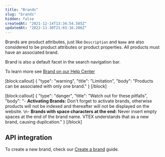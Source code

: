 ```yaml
---
title: "Brands"
slug: "brands"
hidden: false
createdAt: "2021-12-14T13:34:54.585Z"
updatedAt: "2022-11-30T21:03:16.206Z"
---
```

Brands are product attributes, just like `Description` and `Name` are also considered to be product attributes or product properties. All products must have an associated brand.

Brand is also a default facet in the search navigation bar.

To learn more see [Brand on our Help Center](https://help.vtex.com/en/tutorial/what-is-a-brand--QU07yhHoaWcEYseEucOQW)

[block:callout]
{
  "type": "warning",
  "title": "Limitation",
  "body": "Products can be associated with only one brand."
}
[/block]

[block:callout]
{
  "type": "danger",
  "title": "Watch out for these pitfalls",
  "body": "- **Activating Brands:** Don't forget to activate brands, otherwise products will not be indexed and thereafter will not be displayed on the website. \n- **Brands with space characters at the end:** Never insert empty spaces at the end of the brand name. VTEX understands that as a new brand, causing duplication."
}
[/block]

## API integration
To create a new brand, check our [Create a brand](https://developers.vtex.com/vtex-rest-api/docs/create-a-brand) guide.